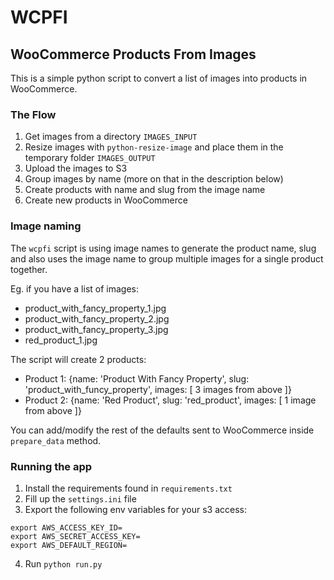 # WCPFI
## WooCommerce Products From Images

This is a simple python script to convert a list of images into products in WooCommerce. 

### The Flow
1. Get images from a directory `IMAGES_INPUT` 
2. Resize images with `python-resize-image` and place them in the temporary folder `IMAGES_OUTPUT`
3. Upload the images to S3
4. Group images by name (more on that in the description below)
5. Create products with name and slug from the image name
6. Create new products in WooCommerce

### Image naming
The `wcpfi` script is using image names to generate the product name, slug and also uses the image name to group
 multiple images for a single product together.

Eg. if you have a list of images:

* product_with_fancy_property_1.jpg
* product_with_fancy_property_2.jpg
* product_with_fancy_property_3.jpg
* red_product_1.jpg

The script will create 2 products:

* Product 1: {name: 'Product With Fancy Property', slug: 'product_with_funcy_property', images: [ 3 images from above ]}
* Product 2: {name: 'Red Product', slug: 'red_product', images: [ 1 image from above ]}

You can add/modify the rest of the defaults sent to WooCommerce inside `prepare_data` method.

### Running the app

1. Install the requirements found in `requirements.txt`
2. Fill up the `settings.ini` file
3. Export the following env variables for your s3 access:
```$xslt
export AWS_ACCESS_KEY_ID=
export AWS_SECRET_ACCESS_KEY=
export AWS_DEFAULT_REGION=
```
4. Run `python run.py`